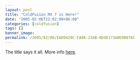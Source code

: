 ```yaml
---
layout: post
title: "ColdFusion MX 7 is Here!"
date: "2005-02-06T22:02:00+06:00"
categories: [coldfusion]
tags: []
banner_image: 
permalink: /2005/02/06/EAD9420C-FA86-216B-0D4E173A0D9B076C
---
```


The title says it all. More info <a href="http://www.macromedia.com/software/coldfusion/?promoid=home_prod_cf_082403">here</a>.